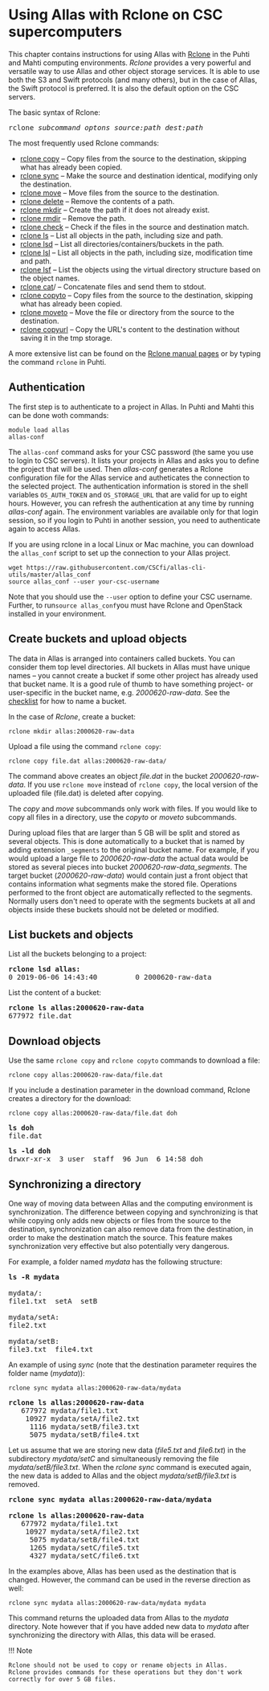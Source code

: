 # Using Allas with Rclone on CSC supercomputers 

This chapter contains instructions for using Allas with [Rclone](https://rclone.org/) in the Puhti and Mahti computing environments. _Rclone_ provides a very powerful and versatile way to use Allas and other object storage services. It is able to use both the S3 and Swift protocols (and many others), but in the case of Allas, the Swift protocol is preferred. It is also the default option on the CSC servers.

The basic syntax of Rclone:
<pre>
rclone <i>subcommand optons source:path dest:path</i> 
</pre>

The most frequently used Rclone commands:

*    [rclone copy]( https://rclone.org/commands/rclone_copy/) – Copy files from the source to the destination, skipping what has already been copied.
*    [rclone sync](https://rclone.org/commands/rclone_sync/) – Make the source and destination identical, modifying only the destination.
*    [rclone move](https://rclone.org/commands/rclone_move/) – Move files from the source to the destination.
*    [rclone delete](https://rclone.org/commands/rclone_delete/) – Remove the contents of a path.
*    [rclone mkdir](https://rclone.org/commands/rclone_mkdir/) – Create the path if it does not already exist.
*    [rclone rmdir](https://rclone.org/commands/rclone_rmdir/) – Remove the path.
*    [rclone check](https://rclone.org/commands/rclone_check/) – Check if the files in the source and destination match.
*    [rclone ls](https://rclone.org/commands/rclone_ls/) – List all objects in the path, including size and path.
*    [rclone lsd](https://rclone.org/commands/rclone_lsd/) – List all directories/containers/buckets in the path.
*    [rclone lsl](https://rclone.org/commands/rclone_lsl/) – List all objects in the path, including size, modification time and path.
*    [rclone lsf](https://rclone.org/commands/rclone_lsf/) – List the objects using the virtual directory structure based on the object names.
*    [rclone cat](https://rclone.org/commands/rclone_cat)/ – Concatenate files and send them to stdout.
*    [rclone copyto](https://rclone.org/commands/rclone_copyto/) – Copy files from the source to the destination, skipping what has already been copied.
*    [rclone moveto](https://rclone.org/commands/rclone_moveto/) – Move the file or directory from the source to the destination.
*    [rclone copyurl](https://rclone.org/commands/rclone_copyurl/) – Copy the URL's content to the destination without saving it in the tmp storage.

A more extensive list can be found on the [Rclone manual pages](https://rclone.org/docs/) or by typing the command `rclone` in Puhti.

## Authentication

The first step is to authenticate to a project in Allas. In Puhti and Mahti this can be done woth commands:
```text
module load allas
allas-conf
```
The `allas-conf` command asks for your CSC password (the same you use to login to CSC servers). It lists
your projects in Allas and asks you to define the project that will be used. Then _allas-conf_ generates a Rclone configuration file for the Allas service and autheticates the connection to the selected project. The authentication information is stored in the shell variables `OS_AUTH_TOKEN` and `OS_STORAGE_URL` that are valid for up to eight hours. However, you can refresh the authentication at any time by running _allas-conf_ again. The environment variables are available only for that login session, so if you login to Puhti in another session, you need to authenticate again to access Allas.

If you are using rclone in a local Linux or Mac machine, you can download the `allas_conf` script to set up the connection to your Allas project.

```text
wget https://raw.githubusercontent.com/CSCfi/allas-cli-utils/master/allas_conf
source allas_conf --user your-csc-username
```

Note that you should use the `--user` option to define your CSC username. Further, to run`source allas_conf`you must
have Rclone and OpenStack installed in your environment.


## Create buckets and upload objects

The data in Allas is arranged into containers called buckets. You can consider them top level directories. All buckets in Allas must have unique names – you cannot create a bucket if some other project has already used that bucket name. It is a good rule of thumb to have something project- or user-specific in the bucket name, e.g. _2000620-raw-data_. See the [checklist](../introduction.md#naming-buckets) for how to name a bucket.

In the case of _Rclone_, create a bucket:
```text
rclone mkdir allas:2000620-raw-data
```
Upload a file using the command ```rclone copy```:
```text
rclone copy file.dat allas:2000620-raw-data/
```
The command above creates an object _file.dat_ in the bucket _2000620-raw-data_.
If you use `rclone move` instead of `rclone copy`, the local version of the uploaded file (file.dat)
is deleted after copying.

The _copy_ and _move_ subcommands only work with files. If you would like to copy all files in a directory, use the _copyto_ or _moveto_ subcommands.

During upload files that are larger than 5 GB will be split and stored as several objects. This is done automatically to a bucket that is named by adding extension `_segments` to the original bucket name. For example, if you would upload a large file to  _2000620-raw-data_ the actual data would be stored as several pieces into bucket _2000620-raw-data_segments_. The target bucket (_2000620-raw-data_) would contain just a front object that contains information what segments make the stored file. Operations performed to the front object are automatically reflected to the segments. Normally users don't need to operate with the segments buckets at all and objects inside these buckets should not be deleted or modified.

## List buckets and objects

List all the buckets belonging to a project:
<pre><b>rclone lsd allas:</b>
0 2019-06-06 14:43:40         0 2000620-raw-data
</pre>

List the content of a bucket: 
<pre><b>rclone ls allas:2000620-raw-data</b>
677972 file.dat
</pre>

## Download objects

Use the same `rclone copy` and `rclone copyto` commands to download a file:
```text
rclone copy allas:2000620-raw-data/file.dat
```

If you include a destination parameter in the download command, Rclone creates a directory for the download:
```text
rclone copy allas:2000620-raw-data/file.dat doh
```

<pre><b>ls doh</b>
file.dat</pre>

<pre><b>ls -ld doh</b>
drwxr-xr-x  3 user  staff  96 Jun  6 14:58 doh
</pre>

## Synchronizing a directory

One way of moving data between Allas and the computing environment is synchronization. The difference between copying and synchronizing is that while copying only adds new objects or files from the source to the destination, synchronization can also remove data from the destination, in order to make the destination match the source. This feature makes synchronization very effective but also potentially very dangerous.

For example, a folder named _mydata_ has the following structure:
<pre>
<b>ls -R mydata</b>

mydata/:
file1.txt  setA  setB

mydata/setA:
file2.txt

mydata/setB:
file3.txt  file4.txt
</pre>

An example of using _sync_ (note that the destination parameter requires the folder name (_mydata_)):

```text
rclone sync mydata allas:2000620-raw-data/mydata
```

<pre><b>rclone ls allas:2000620-raw-data</b>
   677972 mydata/file1.txt
    10927 mydata/setA/file2.txt
     1116 mydata/setB/file3.txt
     5075 mydata/setB/file4.txt
</pre>

Let us assume that we are storing new data (_file5.txt_ and _file6.txt_) in the subdirectory _mydata/setC_ and simultaneously removing the file _mydata/setB/file3.txt_. When the _rclone sync_ command is executed again, the new data is added to Allas and the object _mydata/setB/file3.txt_ is removed.

<pre><b>rclone sync mydata allas:2000620-raw-data/mydata</b>

<b>rclone ls allas:2000620-raw-data</b>
   677972 mydata/file1.txt
    10927 mydata/setA/file2.txt
     5075 mydata/setB/file4.txt
     1265 mydata/setC/file5.txt
     4327 mydata/setC/file6.txt
</pre>

In the examples above, Allas has been used as the destination that is changed. However, the command can be used in the reverse direction as well:
```text
rclone sync mydata allas:2000620-raw-data/mydata mydata
```

This command returns the uploaded data from Allas to the _mydata_ directory. Note however that if you have added new data to _mydata_ after synchronizing the directory with Allas, this data will be erased.

!!! Note

    Rclone should not be used to copy or rename objects in Allas. 
    Rclone provides commands for these operations but they don't work correctly for over 5 GB files.
 
